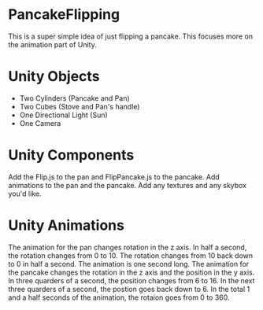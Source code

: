 PancakeFlipping
===============

This is a super simple idea of just flipping a pancake. This focuses more on the animation part of Unity.

Unity Objects
=============

- Two Cylinders (Pancake and Pan)
- Two Cubes (Stove and Pan's handle)
- One Directional Light (Sun)
- One Camera

Unity Components
================

Add the Flip.js to the pan and FlipPancake.js to the pancake.
Add animations to the pan and the pancake.
Add any textures and any skybox you'd like.

Unity Animations
================

The animation for the pan changes rotation in the z axis. In half a second, the rotation changes from 0 to 10. The rotation changes from 10 back down to 0 in half a second. The animation is one second long.
The animation for the pancake changes the rotation in the z axis and the position in the y axis. In three quarders of a second, the position changes from 6 to 16. In the next three quarders of a second, the postion goes back down to 6. In the total 1 and a half seconds of the animation, the rotaion goes from 0 to 360.
